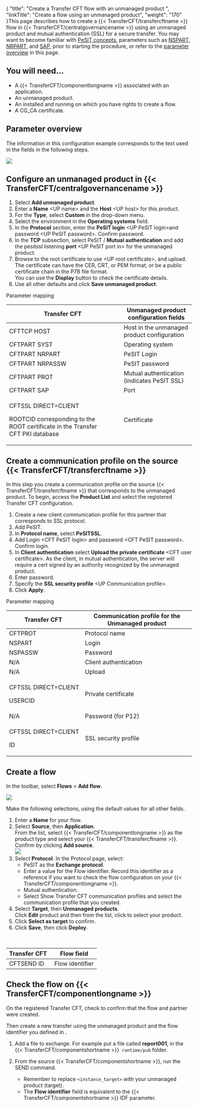 {
    "title": "Create a Transfer CFT flow with an unmanaged product ",
    "linkTitle": "Create a flow using an unmanaged product",
    "weight": "170"
}This page describes how to create a {{< TransferCFT/transfercftname  >}} flow in {{< TransferCFT/centralgovernancename  >}} using an unmanaged product and mutual authentication (SSL) for a secure transfer. You may want to become familiar with [PeSIT concepts](../../../protocols_start_here/about_pesit), parameters such as [NSPART](../../../c_intro_userinterfaces/command_summary/parameter_intro/nspart), [NRPART](../../../c_intro_userinterfaces/command_summary/parameter_intro/nrpart), and [SAP](../../../c_intro_userinterfaces/command_summary/parameter_intro/sap), prior to starting the procedure, or refer to the [parameter overview](#Configur) in this page.

## You will need...

-   A {{< TransferCFT/componentlongname >}} associated with an application.
-   An unmanaged product.
-   An installed and running on which you have rights to create a flow.
-   A CG\_CA certificate.

## Parameter overview

The information in this configuration example corresponds to the text used in the fields in the following steps.

<img src="/Images/TransferCFT/unmanged.png" class="maxWidth" />

## Configure an unmanaged product in {{< TransferCFT/centralgovernancename  >}}

1.  Select **Add unmanaged product**.
2.  Enter a **Name** &lt;UP name> and the **Host** &lt;UP host> for this product.
3.  For the **Type**, select **Custom** in the drop-down menu.
4.  Select the environment in the **Operating systems** field.
5.  In the **Protocol** section, enter the **PeSIT login** &lt;UP PeSIT login>and password &lt;UP PeSIT password>. Confirm password.
6.  In the **TCP** subsection, select PeSIT / **Mutual authentication** and add the pesitssl listening **port** &lt;UP PeSIT port in> for the unmanaged product.
7.  Browse to the root certificate to use &lt;UP root certificate>, and upload. The certificate can have the CER, CRT, or PEM format, or be a public certificate chain in the P7B file format.  
    You can use the **Display** button to check the certificate details.
8.  Use all other defaults and click **Save unmanaged product**.

Parameter mapping

<table>
   <thead>
      <tr>
<th class="TableStyle-SynchTableStyle_interop-HeadE-Column1-Header1">Transfer CFT          </th>
<th class="TableStyle-SynchTableStyle_interop-HeadD-Column1-Header1">Unmanaged product configuration fields         </th>
      </tr>
   </thead>
   <tbody>
      <tr>
         <td>CFTTCP HOST         </td>
         <td>Host in the unmanaged product configuration         </td>
      </tr>
      <tr>
         <td>CFTPART SYST         </td>
         <td>Operating system         </td>
      </tr>
      <tr>
         <td>CFTPART NRPART         </td>
         <td>PeSIT Login         </td>
      </tr>
      <tr>
         <td>CFTPART NRPASSW         </td>
         <td>PeSIT password         </td>
      </tr>
      <tr>
         <td>CFTPART PROT         </td>
         <td>Mutual authentication (indicates PeSIT SSL)         </td>
      </tr>
      <tr>
         <td>CFTPART SAP          </td>
         <td>Port         </td>
      </tr>
      <tr>
         <td><p>CFTSSL DIRECT=CLIENT</p>
<p>ROOTCID corresponding to the ROOT certificate in the Transfer CFT PKI database</p>         </td>
         <td>Certificate         </td>
      </tr>
   </tbody>
</table>

## Create a communication profile on the source {{< TransferCFT/transfercftname  >}}

In this step you create a communication profile on the source {{< TransferCFT/transfercftname  >}} that corresponds to the unmanaged product. To begin, access the **Product List** and select the registered Transfer CFT configuration.

1.  Create a new client communication profile for this partner that corresponds to SSL protocol.
2.  Add PeSIT.
3.  In **Protocol name**, select **PeSITSSL**.
4.  Add Login &lt;CFT PeSIT login> and password &lt;CFT PeSIT password>. Confirm login.
5.  In **Client authentication** select **Upload the private certificate** &lt;CFT user certificate>. As the client, in mutual authentication, the server will require a cert signed by an authority recognized by the unmanaged product.
6.  Enter password.
7.  Specify the **SSL security profile** &lt;UP Communication profile>.
8.  Click **Apply**.

Parameter mapping

<table>
   <thead>
      <tr>
<th class="TableStyle-SynchTableStyle_interop-HeadE-Column1-Header1">Transfer CFT          </th>
<th class="TableStyle-SynchTableStyle_interop-HeadD-Column1-Header1">Communication profile for the Unmanaged product         </th>
      </tr>
   </thead>
   <tbody>
      <tr>
         <td>CFTPROT         </td>
         <td>Protocol name         </td>
      </tr>
      <tr>
         <td>NSPART         </td>
         <td>Login         </td>
      </tr>
      <tr>
         <td>NSPASSW         </td>
         <td>Password         </td>
      </tr>
      <tr>
         <td>N/A         </td>
         <td>Client authentication         </td>
      </tr>
      <tr>
         <td>N/A         </td>
         <td>Upload         </td>
      </tr>
      <tr>
         <td><p>CFTSSL DIRECT=CLIENT</p>
<p>USERCID</p>         </td>
         <td>Private certificate         </td>
      </tr>
      <tr>
         <td>N/A         </td>
         <td>Password (for P12)         </td>
      </tr>
      <tr>
         <td><p>CFTSSL DIRECT=CLIENT</p>
<p>ID</p>         </td>
         <td>SSL security profile         </td>
      </tr>
   </tbody>
</table>

## Create a flow

In the toolbar, select **Flows** &gt; **Add flow**.

<img src="/Images/TransferCFT/flow01.png" class="maxWidth" />

Make the following selections, using the default values for all other fields.

1.  Enter a **Name** for your flow.
2.  Select **Source**, then **Application**.  
    From the list, select {{< TransferCFT/componentlongname >}} as the product type and select your {{< TransferCFT/transfercftname >}}. Confirm by clicking **Add source**.  
    <img src="/Images/TransferCFT/flow03.png" class="maxWidth" />
3.  Select **Protocol**. In the Protocol page, select:
    -   PeSIT as the **Exchange protocol**.
    -   Enter a value for the Flow identifier. Record this identifier as a reference if you want to check the flow configuration on your {{< TransferCFT/componentlongname >}}.
    -   Mutual authentication.
    -   Select Show Transfer CFT communication profiles and select the communication profile that you created.
4.  Select **Target**, then **Unmanaged products**.  
    Click **Edit** product and then from the list, click to select your product.
5.  Click **Select as target** to confirm.
6.  Click **Save**, then click **Deploy**.

 

<table>
   <thead>
      <tr>
<th class="TableStyle-SynchTableStyle_interop-HeadE-Column1-Header1">Transfer CFT          </th>
<th class="TableStyle-SynchTableStyle_interop-HeadD-Column1-Header1">Flow field         </th>
      </tr>
   </thead>
   <tbody>
      <tr>
         <td>CFTSEND ID         </td>
         <td>Flow identifier         </td>
      </tr>
   </tbody>
</table>

## Check the flow on {{< TransferCFT/componentlongname  >}}

On the registered Transfer CFT, check to confirm that the flow and partner were created.

Then create a new transfer using the unmanaged product and the flow identifier you defined in .

1.  Add a file to exchange. For example put a file called **report001**, in the {{< TransferCFT/componentshortname >}}` runtime/pub` folder.
2.  From the source {{< TransferCFT/componentshortname >}}, run the SEND command.
    -   Remember to replace `<instance_target>` with your unmanaged product (target).

    <!-- -->

    -   The **Flow identifier** field is equivalent to the {{< TransferCFT/componentshortname >}} IDF parameter.
